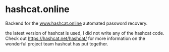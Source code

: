 # hashcat.online
Backend for the www.hashcat.online automated password recovery.

the latest version of hashcat is used, I did not write any of the hashcat code. Check out https://hashcat.net/hashcat/ for more information on the wonderful project team hashcat has put together.
